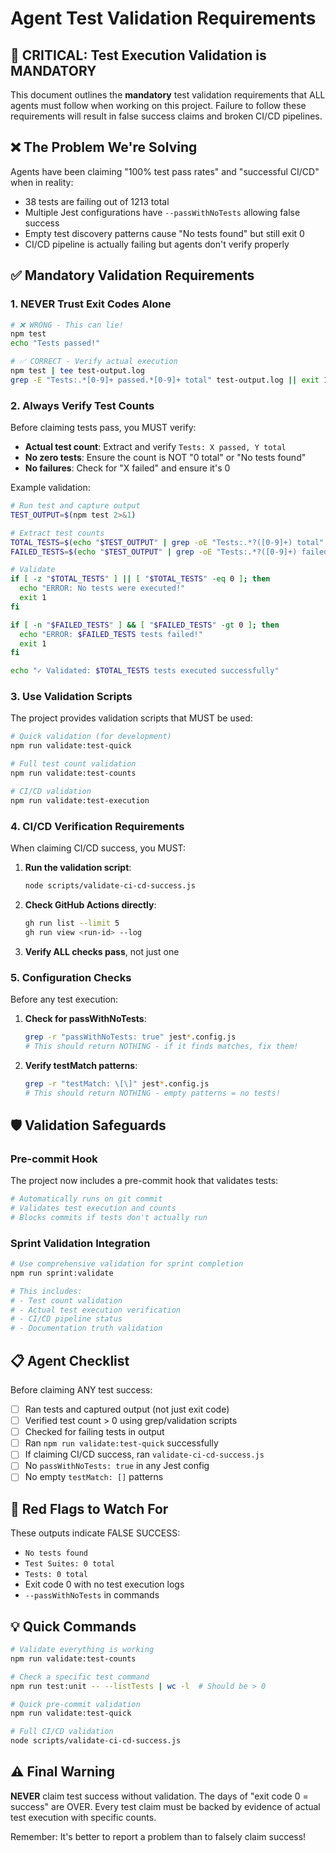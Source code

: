 # Agent Test Validation Requirements

## 🚨 CRITICAL: Test Execution Validation is MANDATORY

This document outlines the **mandatory** test validation requirements that ALL agents must follow when working on this project. Failure to follow these requirements will result in false success claims and broken CI/CD pipelines.

## ❌ The Problem We're Solving

Agents have been claiming "100% test pass rates" and "successful CI/CD" when in reality:
- 38 tests are failing out of 1213 total
- Multiple Jest configurations have `--passWithNoTests` allowing false success
- Empty test discovery patterns cause "No tests found" but still exit 0
- CI/CD pipeline is actually failing but agents don't verify properly

## ✅ Mandatory Validation Requirements

### 1. **NEVER Trust Exit Codes Alone**

```bash
# ❌ WRONG - This can lie!
npm test
echo "Tests passed!"

# ✅ CORRECT - Verify actual execution
npm test | tee test-output.log
grep -E "Tests:.*[0-9]+ passed.*[0-9]+ total" test-output.log || exit 1
```

### 2. **Always Verify Test Counts**

Before claiming tests pass, you MUST verify:
- **Actual test count**: Extract and verify `Tests: X passed, Y total`
- **No zero tests**: Ensure the count is NOT "0 total" or "No tests found"
- **No failures**: Check for "X failed" and ensure it's 0

Example validation:
```bash
# Run test and capture output
TEST_OUTPUT=$(npm test 2>&1)

# Extract test counts
TOTAL_TESTS=$(echo "$TEST_OUTPUT" | grep -oE "Tests:.*?([0-9]+) total" | grep -oE "[0-9]+" | tail -1)
FAILED_TESTS=$(echo "$TEST_OUTPUT" | grep -oE "Tests:.*?([0-9]+) failed" | grep -oE "[0-9]+" | head -1)

# Validate
if [ -z "$TOTAL_TESTS" ] || [ "$TOTAL_TESTS" -eq 0 ]; then
  echo "ERROR: No tests were executed!"
  exit 1
fi

if [ -n "$FAILED_TESTS" ] && [ "$FAILED_TESTS" -gt 0 ]; then
  echo "ERROR: $FAILED_TESTS tests failed!"
  exit 1
fi

echo "✓ Validated: $TOTAL_TESTS tests executed successfully"
```

### 3. **Use Validation Scripts**

The project provides validation scripts that MUST be used:

```bash
# Quick validation (for development)
npm run validate:test-quick

# Full test count validation
npm run validate:test-counts

# CI/CD validation
npm run validate:test-execution
```

### 4. **CI/CD Verification Requirements**

When claiming CI/CD success, you MUST:

1. **Run the validation script**:
   ```bash
   node scripts/validate-ci-cd-success.js
   ```

2. **Check GitHub Actions directly**:
   ```bash
   gh run list --limit 5
   gh run view <run-id> --log
   ```

3. **Verify ALL checks pass**, not just one

### 5. **Configuration Checks**

Before any test execution:

1. **Check for passWithNoTests**:
   ```bash
   grep -r "passWithNoTests: true" jest*.config.js
   # This should return NOTHING - if it finds matches, fix them!
   ```

2. **Verify testMatch patterns**:
   ```bash
   grep -r "testMatch: \[\]" jest*.config.js
   # This should return NOTHING - empty patterns = no tests!
   ```

## 🛡️ Validation Safeguards

### Pre-commit Hook
The project now includes a pre-commit hook that validates tests:
```bash
# Automatically runs on git commit
# Validates test execution and counts
# Blocks commits if tests don't actually run
```

### Sprint Validation Integration
```bash
# Use comprehensive validation for sprint completion
npm run sprint:validate

# This includes:
# - Test count validation
# - Actual test execution verification  
# - CI/CD pipeline status
# - Documentation truth validation
```

## 📋 Agent Checklist

Before claiming ANY test success:

- [ ] Ran tests and captured output (not just exit code)
- [ ] Verified test count > 0 using grep/validation scripts
- [ ] Checked for failing tests in output
- [ ] Ran `npm run validate:test-quick` successfully
- [ ] If claiming CI/CD success, ran `validate-ci-cd-success.js`
- [ ] No `passWithNoTests: true` in any Jest config
- [ ] No empty `testMatch: []` patterns

## 🚨 Red Flags to Watch For

These outputs indicate FALSE SUCCESS:
- `No tests found`
- `Test Suites: 0 total`
- `Tests: 0 total` 
- Exit code 0 with no test execution logs
- `--passWithNoTests` in commands

## 💡 Quick Commands

```bash
# Validate everything is working
npm run validate:test-counts

# Check a specific test command
npm run test:unit -- --listTests | wc -l  # Should be > 0

# Quick pre-commit validation
npm run validate:test-quick

# Full CI/CD validation
node scripts/validate-ci-cd-success.js
```

## ⚠️ Final Warning

**NEVER** claim test success without validation. The days of "exit code 0 = success" are OVER. Every test claim must be backed by evidence of actual test execution with specific counts.

Remember: It's better to report a problem than to falsely claim success!